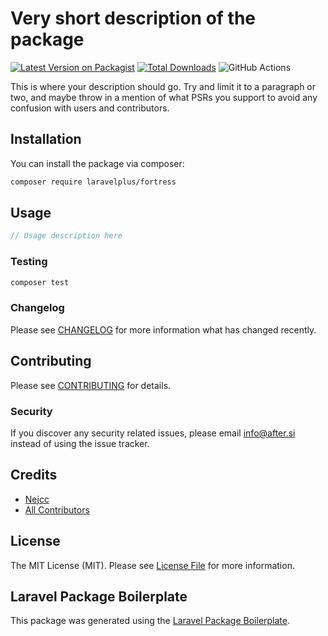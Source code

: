 # Very short description of the package

[![Latest Version on Packagist](https://img.shields.io/packagist/v/laravelplus/fortress.svg?style=flat-square)](https://packagist.org/packages/laravelplus/fortress)
[![Total Downloads](https://img.shields.io/packagist/dt/laravelplus/fortress.svg?style=flat-square)](https://packagist.org/packages/laravelplus/fortress)
![GitHub Actions](https://github.com/laravelplus/fortress/actions/workflows/main.yml/badge.svg)

This is where your description should go. Try and limit it to a paragraph or two, and maybe throw in a mention of what PSRs you support to avoid any confusion with users and contributors.

## Installation

You can install the package via composer:

```bash
composer require laravelplus/fortress
```

## Usage

```php
// Usage description here
```

### Testing

```bash
composer test
```

### Changelog

Please see [CHANGELOG](CHANGELOG.md) for more information what has changed recently.

## Contributing

Please see [CONTRIBUTING](CONTRIBUTING.md) for details.

### Security

If you discover any security related issues, please email info@after.si instead of using the issue tracker.

## Credits

-   [Nejcc](https://github.com/laravelplus)
-   [All Contributors](../../contributors)

## License

The MIT License (MIT). Please see [License File](LICENSE.md) for more information.

## Laravel Package Boilerplate

This package was generated using the [Laravel Package Boilerplate](https://laravelpackageboilerplate.com).
